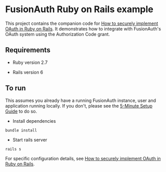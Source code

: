 # FusionAuth Ruby on Rails example

This project contains the companion code for [How to securely implement OAuth in Ruby on Rails](https://fusionauth.io/blog/2020/12/14/how-to-securely-implement-oauth-rails/). It demonstrates how to integrate with FusionAuth's OAuth system using the Authorization Code grant.

## Requirements

* Ruby version
2.7

* Rails version
6

## To run

This assumes you already have a running FusionAuth instance, user and application running locally. If you don't, please see the [5-Minute Setup Guide](https://fusionauth.io/docs/v1/tech/5-minute-setup-guide) to do so.

* Install dependencies
```
bundle install
```

* Start rails server
```
rails s
```

For specific configuration details, see [How to securely implement OAuth in Ruby on Rails](https://fusionauth.io/blog/2020/12/14/how-to-securely-implement-oauth-rails/).
